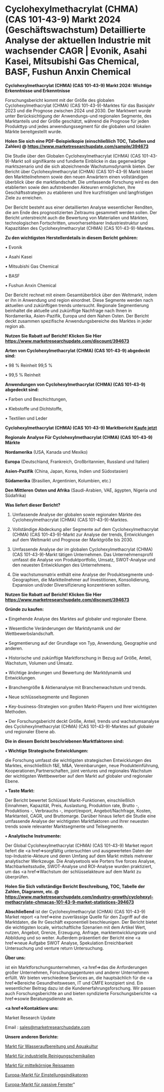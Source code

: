 # Cyclohexylmethacrylat (CHMA) (CAS 101-43-9) Markt 2024 (Geschäftswachstum) Detaillierte Analyse der aktuellen Industrie mit wachsender CAGR | Evonik, Asahi Kasei, Mitsubishi Gas Chemical, BASF, Fushun Anxin Chemical

<strong>Cyclohexylmethacrylat (CHMA) (CAS 101-43-9) Markt 2024: Wichtige Erkenntnisse und Erkenntnisse</strong>

Forschungsbericht kommt mit der Größe des globalen Cyclohexylmethacrylat (CHMA) (CAS 101-43-9)-Marktes für das Basisjahr 2023 und die Prognose zwischen 2024 und 2030. Der Marktwert wurde unter Berücksichtigung der Anwendungs-und regionalen Segmente, des Marktanteils und der Größe geschätzt, während die Prognose für jeden Produkttyp und jedes anwendungssegment für die globalen und lokalen Märkte bereitgestellt wurde.

<strong>Holen Sie sich eine PDF-Beispielkopie (einschließlich TOC, Tabellen und Zahlen) @
</strong><strong><a href=https://www.marketresearchupdate.com/sample/394673><strong>https://www.marketresearchupdate.com/sample/394673</u></font></a></strong></strong>

Die Studie über den Globalen Cyclohexylmethacrylat (CHMA) (CAS 101-43-9)-Markt soll signifikante und fundierte Einblicke in das gegenwärtige marktszenario und die sich abzeichnende Wachstumsdynamik bieten. Der Bericht über Cyclohexylmethacrylat (CHMA) (CAS 101-43-9) Markt bietet den Marktteilnehmern sowie den neuen Anwärtern einen vollständigen überblick über die marktlandschaft. Die umfassende Forschung wird es den etablierten sowie den aufstrebenden Akteuren ermöglichen, Ihre Geschäftsstrategien zu etablieren und Ihre kurzfristigen und langfristigen Ziele zu erreichen.

Der Bericht besteht aus einer detaillierten Analyse wesentlicher Renditen, die am Ende des prognostizierten Zeitraums gesammelt werden sollen. Der Bericht unterstreicht auch die Bewertung von Materialien und Märkten, technologischen Fortschritten, unvorhersehbarer Industriestruktur und Kapazitäten des Cyclohexylmethacrylat (CHMA) (CAS 101-43-9)-Marktes.

<strong>Zu den wichtigsten Herstellerdetails in diesem Bericht gehören:</strong>

• Evonik

• Asahi Kasei

• Mitsubishi Gas Chemical

• BASF

• Fushun Anxin Chemical

Der Bericht rechnet mit einem Gesamtüberblick über den Weltmarkt, indem er ihn in Anwendung und region einordnet. Diese Segmente werden nach aktuellen und zukünftigen trends untersucht. Regionale Segmentierung beinhaltet die aktuelle und zukünftige Nachfrage nach Ihnen in Nordamerika, Asien-Pazifik, Europa und dem Nahen Osten. Der Bericht deckt zusammen spezifische Anwendungsbereiche des Marktes in jeder region ab.

<strong>Nutzen Sie Rabatt auf Bericht! Klicken Sie Hier
</strong><strong><a href=https://www.marketresearchupdate.com/discount/394673>https://www.marketresearchupdate.com/discount/394673</b></u></font></strong></a>

<strong>Arten von Cyclohexylmethacrylat (CHMA) (CAS 101-43-9) abgedeckt sind:</strong>

• 98 % Reinheit 99,5 %

• 99,5 % Reinheit

<strong>Anwendungen von Cyclohexylmethacrylat (CHMA) (CAS 101-43-9) abgedeckt sind:</strong>

• Farben und Beschichtungen,

• Klebstoffe und Dichtstoffe,

• Textilien und Leder

<strong>Cyclohexylmethacrylat (CHMA) (CAS 101-43-9) Marktbericht <a href=https://www.marketresearchupdate.com/buynow/394673>Kaufe jetzt</a></strong>

<strong>Regionale Analyse Für Cyclohexylmethacrylat (CHMA) (CAS 101-43-9) Märkte</strong>

<strong>Nordamerika</strong> (USA, Kanada und Mexiko)

<strong>Europa</strong> (Deutschland, Frankreich, Großbritannien, Russland und Italien)

<strong>Asien-Pazifik</strong> (China, Japan, Korea, Indien und Südostasien)

<strong>Südamerika</strong> (Brasilien, Argentinien, Kolumbien, etc.)

<strong>Den Mittleren</strong> <strong>Osten und Afrika</strong> (Saudi-Arabien, VAE, ägypten, Nigeria und Südafrika)

<strong>Was liefert dieser Bericht?</strong>

1. Umfassende Analyse der globalen sowie regionalen Märkte des Cyclohexylmethacrylat (CHMA) (CAS 101-43-9)-Marktes.

2. Vollständige Abdeckung aller Segmente auf dem Cyclohexylmethacrylat (CHMA) (CAS 101-43-9)-Markt zur Analyse der trends, Entwicklungen auf dem Weltmarkt und Prognose der Marktgröße bis 2030.

3. Umfassende Analyse der im globalen Cyclohexylmethacrylat (CHMA) (CAS 101-43-9)-Markt tätigen Unternehmen. Das Unternehmensprofil umfasst die Analyse von Produktportfolio, Umsatz, SWOT-Analyse und den neuesten Entwicklungen des Unternehmens.

4. Die wachstumsmatrix enthält eine Analyse der Produktsegmente und-Geographien, die Marktteilnehmer auf Investitionen, Konsolidierung, Expansion und/oder Diversifizierung konzentrieren sollten.

<strong>Nutzen Sie Rabatt auf Bericht! Klicken Sie Hier
</strong><strong><a href=https://www.marketresearchupdate.com/discount/394673>https://www.marketresearchupdate.com/discount/394673</b></u></font></strong></a>

<strong>Gründe zu kaufen:</strong>

• Eingehende Analyse des Marktes auf globaler und regionaler Ebene.

• Wesentliche Veränderungen der Marktdynamik und der Wettbewerbslandschaft.

• Segmentierung auf der Grundlage von Typ, Anwendung, Geographie und anderen.

• Historische und zukünftige Marktforschung in Bezug auf Größe, Anteil, Wachstum, Volumen und Umsatz.

• Wichtige änderungen und Bewertung der Marktdynamik und Entwicklungen.

• Branchengröße &amp; Aktienanalyse mit Branchenwachstum und trends.

• Neue schlüsselsegmente und Regionen

• Key-business-Strategien von großen Markt-Playern und Ihrer wichtigsten Methoden.

• Der Forschungsbericht deckt Größe, Anteil, trends und wachstumsanalyse des Cyclohexylmethacrylat (CHMA) (CAS 101-43-9)-Marktes auf globaler und regionaler Ebene ab.

<strong>Die in diesem Bericht beschriebenen Marktfaktoren sind:</strong>

<strong>• Wichtige Strategische Entwicklungen:</strong>

die Forschung umfasst die wichtigsten strategischen Entwicklungen des Marktes, einschließlich f&amp;E, M&amp;A, Vereinbarungen, neue Produkteinführung, Kooperationen,Partnerschaften, joint ventures und regionales Wachstum der wichtigsten Wettbewerber auf dem Markt auf globaler und regionaler Ebene.

<strong>• Taste Markt:</strong>

Der Bericht bewertet Schlüssel Markt-Funktionen, einschließlich Einnahmen, Kapazität, Preis, Auslastung, Produktion rate, Brutto -, Produktions -, Verbrauchs -, import/export, Angebot/Nachfrage, Kosten, Marktanteil, CAGR, und Bruttomarge. Darüber hinaus liefert die Studie eine umfassende Analyse der wichtigsten Marktfaktoren und Ihrer neuesten trends sowie relevanter Marktsegmente und Teilsegmente.

<strong>• Analytische Instrumente:</strong>

Der Global Cyclohexylmethacrylat (CHMA) (CAS 101-43-9) Market report liefert die <a href=>sorgf</a>ältig untersuchten und ausgewerteten Daten der top-Industrie-Akteure und deren Umfang auf dem Markt mittels mehrerer analytischer Werkzeuge. Die Analysetools wie Porters five forces Analyse, Machbarkeitsstudie, SWOT-Analyse und ROI-Analyse wurden praktiziert, um das <a href=>Wachstum</a> der schlüsselakteure auf dem Markt zu überprüfen.

<strong>Holen Sie Sich vollständige Bericht Beschreibung, TOC, Tabelle der Zahlen, Diagramm, etc. @ </strong><strong><a href=https://www.marketresearchupdate.com/industry-growth/cyclohexyl-methacrylate-chmacas-101-43-9-market-statistices-394673>https://www.marketresearchupdate.com/industry-growth/cyclohexyl-methacrylate-chmacas-101-43-9-market-statistices-394673</a></font></strong>

<strong>Abschließend</strong> ist der Cyclohexylmethacrylat (CHMA) (CAS 101-43-9) Market report <a href=>eine</a> zuverlässige Quelle für den Zugriff auf die Marktdaten, die Ihr Geschäft exponentiell beschleunigen. Der Bericht bietet die wichtigsten locale, wirtschaftliche Szenarien mit dem Artikel Wert, nutzen, Angebot, Grenze, Erzeugung, Anfrage, marktentwicklungsrate und Abbildung und so weiter. Außerdem präsentiert der Bericht eine <a href=>neue</a> Aufgabe SWOT Analyse, Spekulation Erreichbarkeit Untersuchung und venture return Untersuchung.

<strong>Über uns:</strong>

 ist ein Marktforschungsunternehmen, <a href=>das</a> die Anforderungen großer Unternehmen, Forschungsagenturen und anderer Unternehmen erfüllt. Wir bieten verschiedene Services an, die hauptsächlich für die <a href=>Bereiche</a> Gesundheitswesen, IT und CMFE konzipiert sind. Ein wesentlicher Beitrag dazu ist die Kundenerfahrungsforschung. Wir passen auch Forschungsberichte an und bieten syndizierte Forschungsberichte <a href=>sowie</a> Beratungsdienste an.

<strong><a href=>Kontaktiere uns:</a></strong>

Market Research Update

Email : sales@marketresearchupdate.com

<strong>Unsere anderen Berichte:</strong>

<a href=https://www.linkedin.com/pulse/water-treatment-aquaculture-market-2023-2029>Markt für Wasseraufbereitung und Aquakultur</a>

<a href=https://www.linkedin.com/pulse/industrial-cleaning-chemicals-market-size-emerging>Markt für industrielle Reinigungschemikalien</a>

<a href=https://www.linkedin.com/pulse/medium-grain-rice-seed-market-report-2023-top-company>Markt für mittelkörnige Reissamen</a>

<a href=https://www.linkedin.com/pulse/europe-attitude-indicators-market-2023-data-analysis>Europa-Markt für Einstellungsindikatoren</a>

<a href=https://www.linkedin.com/pulse/europe-passive-windows-market-2023-new-study-report-2030>Europa-Markt für passive Fenster</a>"
